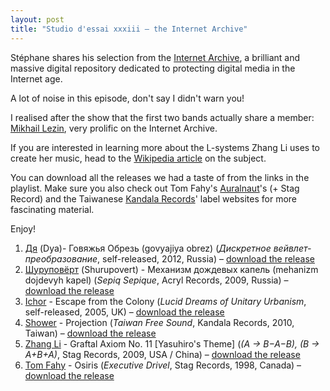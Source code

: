 ```yaml
---
layout: post
title: "Studio d'essai xxxiii – the Internet Archive"
---
```


Stéphane shares his selection from the [Internet Archive](https://archive.org/), a brilliant and massive digital repository dedicated to protecting digital media in the Internet age.

A lot of noise in this episode, don't say I didn't warn you!

I realised after the show that the first two bands actually share a member: [Mikhail Lezin](https://en.wikipedia.org/wiki/L-system), very prolific on the Internet Archive.

If you are interested in learning more about the L-systems Zhang Li uses to create her music, head to the [Wikipedia article](https://en.wikipedia.org/wiki/L-system) on the subject.

You can download all the releases we had a taste of from the links in the playlist. Make sure you also check out Tom Fahy's [Auralnaut](http://auralnaut.com/)'s (+ Stag Record) and the Taiwanese [Kandala Records](http://www.kandalarecords.tw/)' label websites for more fascinating material.

Enjoy!

1. [Дя](http://musicbrainz.org/artist/7080e4b3-3d8d-4066-9f4d-99eeef4aef15) (Dya)- Говяжья Обрезь (govyajiya obrez) (_Дискретное вейвлет-преобразование_, self-released, 2012, Russia) – [download the release](https://archive.org/details/dya_dwt)
1. [Шуруповёрт]() (Shurupovert) - Механизм дождевых капель (mehanizm dojdevyh kapel) (_Sepiq Sepique_, Acryl Records, 2009, Russia) – [download the release](https://archive.org/details/shurupovert)
1. [Ichor](http://musicbrainz.org/artist/3e1e3d0b-6e27-4eb4-a3c6-f8dcbbab6bd7) - Escape from the Colony (_Lucid Dreams of Unitary Urbanism_, self-released, 2005, UK) – [download the release](https://archive.org/details/Lucid_Dreams_Of_Unitary_Urbanism)
1. [Shower](http://musicbrainz.org/artist/145f5297-6bf7-49ce-a4f8-28c1a3612d8b) - Projection (_Taiwan Free Sound_, Kandala Records, 2010, Taiwan) – [download the release](https://archive.org/details/TaiwanFreeSound)
1. [Zhang Li](http://musicbrainz.org/artist/dac15180-dfad-452b-91c7-4c5acbdf4e1d) - Graftal Axiom No. 11 [Yasuhiro's Theme] (_(A → B−A−B), (B → A+B+A)_, Stag Records, 2009, USA / China) – [download the release](https://archive.org/details/h-plus-2)
1. [Tom Fahy](http://musicbrainz.org/artist/c451aab5-89ae-48d2-ac56-26ae48c79f42) - Osiris (_Executive Drivel_, Stag Records, 1998, Canada) – [download the release](https://archive.org/details/EXECUTIVE-DRIVEL)